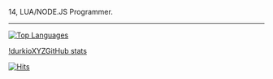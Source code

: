 14, LUA/NODE.JS Programmer.

---


[![Top Languages](https://github-readme-stats.vercel.app/api/top-langs/?username=durkioXYZ&layout=compact&langs_count=10&theme=tokyonight)](https://github.com/durkioXYZ/github-readme-stats)

[!durkioXYZGitHub stats](https://github-readme-stats.vercel.app/api?username=durkioXYZ&show_icons=true&theme=tokyonight)

[![Hits](https://hits.link/hits?url=https://github.com/durkioXYZ&bgLeft=444444&bgRight=575fff&label=visits)](https://hits.link)

